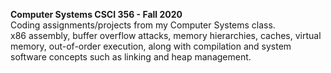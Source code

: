 <strong>Computer Systems CSCI 356  - Fall 2020</strong>
<br/>
Coding assignments/projects from my Computer Systems class. 
<br/>
x86 assembly, buffer overflow attacks, memory hierarchies, caches, virtual memory, out-of-order execution, along with compilation and system software concepts such as linking and heap management.
<br/>
